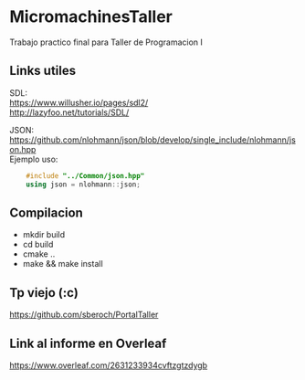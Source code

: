 # MicromachinesTaller
Trabajo practico final para Taller de Programacion I

## Links utiles
SDL:  
https://www.willusher.io/pages/sdl2/  
http://lazyfoo.net/tutorials/SDL/  

JSON:  
https://github.com/nlohmann/json/blob/develop/single_include/nlohmann/json.hpp  
Ejemplo uso:  
```c++
    #include "../Common/json.hpp"  
    using json = nlohmann::json;
```
    

## Compilacion
* mkdir build  
* cd build  
* cmake ..  
* make && make install  

## Tp viejo (:c)
https://github.com/sberoch/PortalTaller  

## Link al informe en Overleaf
https://www.overleaf.com/2631233934cvftzgtzdygb

